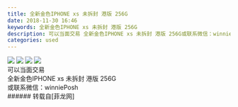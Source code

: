 ```yaml
---
title: 全新金色IPHONE xs 未拆封 港版 256G
date: 2018-11-30 16:46
keywords: 全新金色IPHONE xs 未拆封 港版 256G
description: 可以当面交易 全新金色IPHONE xs 未拆封 港版 256G或联系微信：winniePosh
categories: used
---
```

<td class="t_f" id="postmessage_2383512">


<img aid="1011088" data-cf-modified-69117bb0fbc87202a1aea257-="" file="data/attachment/forum/201811/30/164532j8k44h40odzyha3i.jpg.thumb.jpg" id="aimg_1011088" inpost="1" onclick="" onmouseover="" src="http://www.flw.ph/data/attachment/forum/201811/30/164532j8k44h40odzyha3i.jpg" style="cursor:pointer" zoomfile="data/attachment/forum/201811/30/164532j8k44h40odzyha3i.jpg"/>



<img aid="1011087" data-cf-modified-69117bb0fbc87202a1aea257-="" file="data/attachment/forum/201811/30/164519wr0lbpcyiwlpt40x.jpg.thumb.jpg" id="aimg_1011087" inpost="1" onclick="" onmouseover="" src="http://www.flw.ph/data/attachment/forum/201811/30/164519wr0lbpcyiwlpt40x.jpg" style="cursor:pointer" zoomfile="data/attachment/forum/201811/30/164519wr0lbpcyiwlpt40x.jpg"/>



<img aid="1011086" data-cf-modified-69117bb0fbc87202a1aea257-="" file="data/attachment/forum/201811/30/164505wblglp6cp67rkbwh.jpg.thumb.jpg" id="aimg_1011086" inpost="1" onclick="" onmouseover="" src="http://www.flw.ph/data/attachment/forum/201811/30/164505wblglp6cp67rkbwh.jpg" style="cursor:pointer" zoomfile="data/attachment/forum/201811/30/164505wblglp6cp67rkbwh.jpg"/>



<img aid="1010947" data-cf-modified-69117bb0fbc87202a1aea257-="" file="data/attachment/forum/201811/30/142116w4h8ggszswg5tw7w.jpg.thumb.jpg" id="aimg_1010947" inpost="1" onclick="" onmouseover="" src="http://www.flw.ph/data/attachment/forum/201811/30/142116w4h8ggszswg5tw7w.jpg" style="cursor:pointer" zoomfile="data/attachment/forum/201811/30/142116w4h8ggszswg5tw7w.jpg"/>


<br/>
可以当面交易 <br/>
全新金色IPHONE xs 未拆封 港版 256G<br/>
或联系微信：winniePosh<br/>
</td>
###### 转载自[菲龙网]